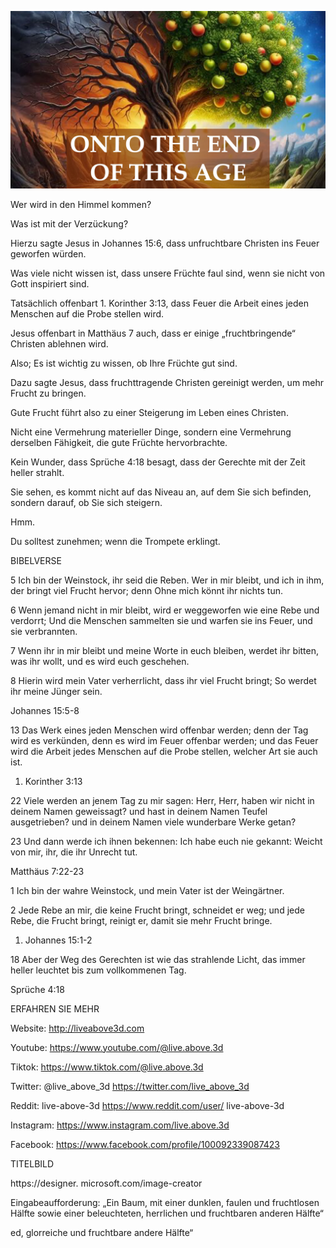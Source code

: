 ![Video cover image](../cover.jpg "cover photo")

Wer wird in den Himmel kommen?

Was ist mit der Verzückung?

Hierzu sagte Jesus in Johannes 15:6, dass unfruchtbare Christen ins Feuer geworfen würden.

Was viele nicht wissen ist, dass unsere Früchte faul sind, wenn sie nicht von Gott inspiriert sind.

Tatsächlich offenbart 1. Korinther 3:13, dass Feuer die Arbeit eines jeden Menschen auf die Probe stellen wird.

Jesus offenbart in Matthäus 7 auch, dass er einige „fruchtbringende“ Christen ablehnen wird.

Also; Es ist wichtig zu wissen, ob Ihre Früchte gut sind.

Dazu sagte Jesus, dass fruchttragende Christen gereinigt werden, um mehr Frucht zu bringen.

Gute Frucht führt also zu einer Steigerung im Leben eines Christen.

Nicht eine Vermehrung materieller Dinge, sondern eine Vermehrung derselben Fähigkeit, die gute Früchte hervorbrachte.

Kein Wunder, dass Sprüche 4:18 besagt, dass der Gerechte mit der Zeit heller strahlt.

Sie sehen, es kommt nicht auf das Niveau an, auf dem Sie sich befinden, sondern darauf, ob Sie sich steigern.

Hmm.

Du solltest zunehmen; wenn die Trompete erklingt.

BIBELVERSE

5 Ich bin der Weinstock, ihr seid die Reben. Wer in mir bleibt, und ich in ihm, der bringt viel Frucht hervor; denn Ohne mich könnt ihr nichts tun.

6 Wenn jemand nicht in mir bleibt, wird er weggeworfen wie eine Rebe und verdorrt; Und die Menschen sammelten sie und warfen sie ins Feuer, und sie verbrannten.

7 Wenn ihr in mir bleibt und meine Worte in euch bleiben, werdet ihr bitten, was ihr wollt, und es wird euch geschehen.

8 Hierin wird mein Vater verherrlicht, dass ihr viel Frucht bringt; So werdet ihr meine Jünger sein.

Johannes 15:5-8

13 Das Werk eines jeden Menschen wird offenbar werden; denn der Tag wird es verkünden, denn es wird im Feuer offenbar werden; und das Feuer wird die Arbeit jedes Menschen auf die Probe stellen, welcher Art sie auch ist.

1. Korinther 3:13

22 Viele werden an jenem Tag zu mir sagen: Herr, Herr, haben wir nicht in deinem Namen geweissagt? und hast in deinem Namen Teufel ausgetrieben? und in deinem Namen viele wunderbare Werke getan?

23 Und dann werde ich ihnen bekennen: Ich habe euch nie gekannt: Weicht von mir, ihr, die ihr Unrecht tut.

Matthäus 7:22-23

1 Ich bin der wahre Weinstock, und mein Vater ist der Weingärtner.

2 Jede Rebe an mir, die keine Frucht bringt, schneidet er weg; und jede Rebe, die Frucht bringt, reinigt er, damit sie mehr Frucht bringe.

1. Johannes 15:1-2

18 Aber der Weg des Gerechten ist wie das strahlende Licht, das immer heller leuchtet bis zum vollkommenen Tag.

Sprüche 4:18

ERFAHREN SIE MEHR

Website: http://liveabove3d.com

 Youtube: https://www.youtube.com/@live.above.3d

Tiktok: https://www.tiktok.com/@live.above.3d

Twitter: @live_above_3d https://twitter.com/live_above_3d

Reddit: live-above-3d https://www.reddit.com/user/ live-above-3d

Instagram: https://www.instagram.com/live.above.3d

Facebook: https://www.facebook.com/profile/100092339087423

TITELBILD

https://designer. microsoft.com/image-creator

Eingabeaufforderung: „Ein Baum, mit einer dunklen, faulen und fruchtlosen Hälfte sowie einer beleuchteten, herrlichen und fruchtbaren anderen Hälfte“

ed, glorreiche und fruchtbare andere Hälfte“
